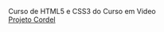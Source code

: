 Curso de HTML5 e CSS3 do Curso em Video </br>
<a href="https://marcialima43.github.io/projeto-cordel/"> Projeto Cordel </a> </br>
